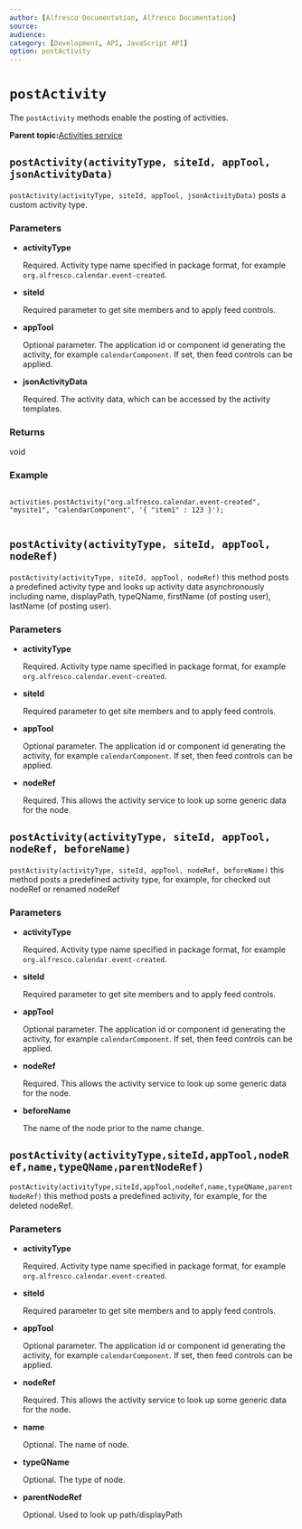 ```yaml
---
author: [Alfresco Documentation, Alfresco Documentation]
source: 
audience: 
category: [Development, API, JavaScript API]
option: postActivity
---
```


# `postActivity`

The `postActivity` methods enable the posting of activities.

**Parent topic:**[Activities service](../references/API-JS-Activities.md)

## `postActivity(activityType, siteId, appTool, jsonActivityData)`

`postActivity(activityType, siteId, appTool, jsonActivityData)` posts a custom activity type.

### Parameters

-   **activityType**

    Required. Activity type name specified in package format, for example `org.alfresco.calendar.event-created`.

-   **siteId**

    Required parameter to get site members and to apply feed controls.

-   **appTool**

    Optional parameter. The application id or component id generating the activity, for example `calendarComponent`. If set, then feed controls can be applied.

-   **jsonActivityData**

    Required. The activity data, which can be accessed by the activity templates.


### Returns

void

### Example

```

activities.postActivity("org.alfresco.calendar.event-created", "mysite1", "calendarComponent", '{ "item1" : 123 }');        
        
```

## `postActivity(activityType, siteId, appTool, nodeRef)`

`postActivity(activityType, siteId, appTool, nodeRef)` this method posts a predefined activity type and looks up activity data asynchronously including name, displayPath, typeQName, firstName \(of posting user\), lastName \(of posting user\).

### Parameters

-   **activityType**

    Required. Activity type name specified in package format, for example `org.alfresco.calendar.event-created`.

-   **siteId**

    Required parameter to get site members and to apply feed controls.

-   **appTool**

    Optional parameter. The application id or component id generating the activity, for example `calendarComponent`. If set, then feed controls can be applied.

-   **nodeRef**

    Required. This allows the activity service to look up some generic data for the node.


## `postActivity(activityType, siteId, appTool, nodeRef, beforeName)`

`postActivity(activityType, siteId, appTool, nodeRef, beforeName)` this method posts a predefined activity type, for example, for checked out nodeRef or renamed nodeRef

### Parameters

-   **activityType**

    Required. Activity type name specified in package format, for example `org.alfresco.calendar.event-created`.

-   **siteId**

    Required parameter to get site members and to apply feed controls.

-   **appTool**

    Optional parameter. The application id or component id generating the activity, for example `calendarComponent`. If set, then feed controls can be applied.

-   **nodeRef**

    Required. This allows the activity service to look up some generic data for the node.

-   **beforeName**

    The name of the node prior to the name change.


## `postActivity(activityType,siteId,appTool,nodeRef,name,typeQName,parentNodeRef)`

`postActivity(activityType,siteId,appTool,nodeRef,name,typeQName,parentNodeRef)` this method posts a predefined activity, for example, for the deleted nodeRef.

### Parameters

-   **activityType**

    Required. Activity type name specified in package format, for example `org.alfresco.calendar.event-created`.

-   **siteId**

    Required parameter to get site members and to apply feed controls.

-   **appTool**

    Optional parameter. The application id or component id generating the activity, for example `calendarComponent`. If set, then feed controls can be applied.

-   **nodeRef**

    Required. This allows the activity service to look up some generic data for the node.

-   **name**

    Optional. The name of node.

-   **typeQName**

    Optional. The type of node.

-   **parentNodeRef**

    Optional. Used to look up path/displayPath


